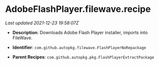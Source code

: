 # AdobeFlashPlayer.filewave.recipe

_Last updated 2021-12-23 19:58:07Z_

- **Description**: Downloads Adobe Flash Player installer, imports into FileWave.

- **Identifier**: `com.github.autopkg.filewave.FlashPlayerNoRepackage`

- **Parent Recipes**: `com.github.autopkg.pkg.FlashPlayerExtractPackage`